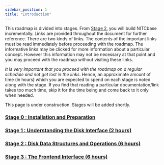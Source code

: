 ```yaml
---
sidebar_position: 1
title: "Introduction"
---
```


This roadmap is divided into stages. From [Stage 2](./Stage02.md), you will build NITCbase incrementally. Links are provided throughout the document for further reference. There are two kinds of links. The contents of the important links must be read immediately before proceeding with the roadmap. The informative links may be clicked for more information about a particular concept. However this information may not be necessary at that point and you may proceed with the roadmap without visiting these links.

_It is very important that you proceed with the roadmap on a regular schedule and not get lost in the links_. Hence, an approximate amount of time (in hours) which you are expected to spend on each stage is noted along with the stage. If you find that reading a particular documentation/link takes too much time, skip it for the time being and come back to it only when needed.

This page is under construction. Stages will be added shortly.

### [Stage 0 : Installation and Preparation](../Roadmap/Stage00.md)

### [Stage 1 : Understanding the Disk Interface (2 hours)](../Roadmap/Stage01.md)

### [Stage 2 : Disk Data Structures and Operations (6 hours)](../Roadmap/Stage02.md)

### [Stage 3 : The Frontend Interface (6 hours)](../Roadmap/Stage03.md)
